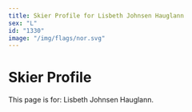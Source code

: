```yaml
---
title: Skier Profile for Lisbeth Johnsen Hauglann
sex: "L"
id: "1330"
image: "/img/flags/nor.svg" 
---
```


# Skier Profile

This page is for: Lisbeth Johnsen Hauglann.
    